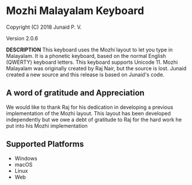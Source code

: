 Mozhi Malayalam Keyboard
=====================

Copyright (C) 2018 Junaid P. V.

Version 2.0.6

__DESCRIPTION__
This keyboard uses the Mozhi layout to let you type in Malayalam. It is a phonetic keyboard, based on the normal English (QWERTY) keyboard letters. This keyboard supports Unicode 11. Mozhi Malayalam was originally created by Raj Nair, but the source is lost. Junaid created a new source and this release is based on Junaid's code.

A word of gratitude and Appreciation
------------------------------------
We would like to thank Raj for his dedication in developing a previous implementation of the Mozhi layout. This layout has been developed independently but we owe a debt of gratitude to Raj for the hard work he put into his Mozhi implementation

Supported Platforms
-------------------
 * Windows
 * macOS
 * Linux
 * Web
